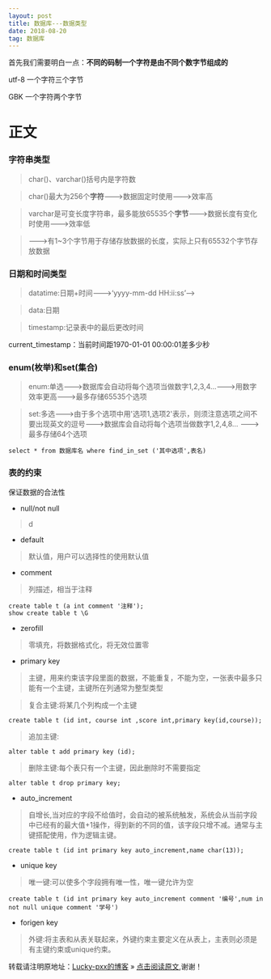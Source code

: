 ```yaml
---
layout: post
title: 数据库---数据类型 
date: 2018-08-20 
tag: 数据库
---   
```


首先我们需要明白一点：**不同的码制一个字符是由不同个数字节组成的**

utf-8 一个字符三个字节

GBK   一个字符两个字节

# 正文

### 字符串类型

>char()、varchar()括号内是字符数

>char()最大为256个**字符**--->数据固定时使用--->效率高

>varchar是可变长度字符串，最多能放65535个**字节**--->数据长度有变化时使用--->效率低

>--->有1~3个字节用于存储存放数据的长度，实际上只有65532个字节存放数据

### 日期和时间类型

>datatime:日期+时间--->‘yyyy-mm-dd HH:ii:ss’-->

>data:日期

>timestamp:记录表中的最后更改时间

current_timestamp：当前时间距1970-01-01 00:00:01差多少秒

### enum(枚举)和set(集合)

>enum:单选--->数据库会自动将每个选项当做数字1,2,3,4...--->用数字效率更高--->最多存储65535个选项

>set:多选--->由于多个选项中用'选项1,选项2'表示，则须注意选项之间不要出现英文的逗号--->数据库会自动将每个选项当做数字1,2,4,8...
--->最多存储64个选项

	select * from 数据库名 where find_in_set ('其中选项',表名)

### 表的约束

保证数据的合法性

- null/not null
>d

- default

>默认值，用户可以选择性的使用默认值

- comment
>列描述，相当于注释

	create table t (a int comment '注释');
	show create table t \G

- zerofill

>零填充，将数据格式化，将无效位置零

- primary key

>主键，用来约束该字段里面的数据，不能重复，不能为空，一张表中最多只能有一个主键，主键所在列通常为整型类型

>复合主键:将某几个列构成一个主键

	create table t (id int, course int ,score int,primary key(id,course));

>追加主键:

	alter table t add primary key (id);

>删除主键:每个表只有一个主键，因此删除时不需要指定

	alter table t drop primary key;

- auto_increment

>自增长,当对应的字段不给值时，会自动的被系统触发，系统会从当前字段中已经有的最大值+1操作，得到新的不同的值，该字段只增不减。通常与主键搭配使用，作为逻辑主键。

	create table t (id int primary key auto_increment,name char(13));

- unique key

>唯一键:可以使多个字段拥有唯一性，唯一键允许为空

	create table t (id int primary key auto_increment comment '编号',num in not null unique comment '学号')

- forigen key

>外键:将主表和从表关联起来，外键约束主要定义在从表上，主表则必须是有主键约束或unique约束。


转载请注明原地址：[Lucky-pxx的博客](http://www.bingoxin.top) » [点击阅读原文](http://www.bingoxin.top/2018/04/%E5%88%A4%E6%96%AD%E4%B8%A4%E4%B8%AA%E6%97%A0%E5%A4%B4%E7%BB%93%E7%82%B9%E7%9A%84%E5%8D%95%E9%93%BE%E8%A1%A8%E6%98%AF%E5%90%A6%E7%9B%B8%E4%BA%A4/),谢谢！










